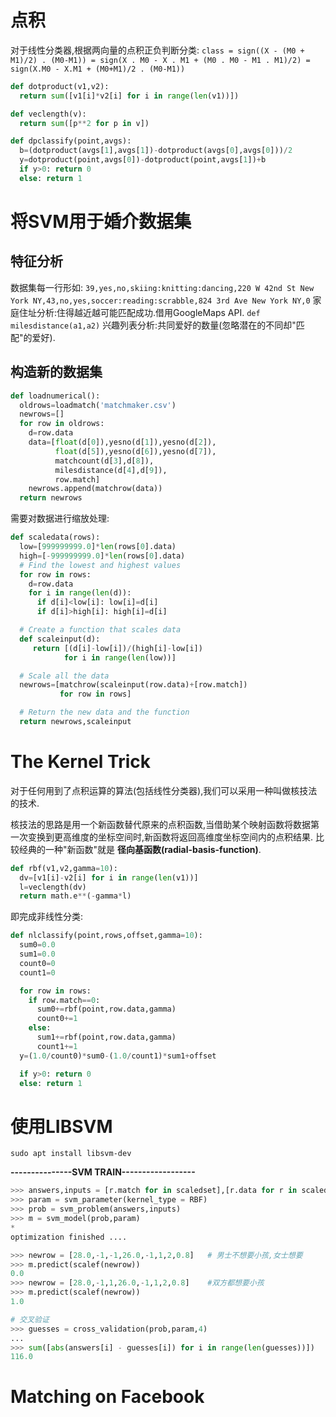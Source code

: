 # 点积
对于线性分类器,根据两向量的点积正负判断分类:
`class = sign((X - (M0 + M1)/2) . (M0-M1)) = sign(X . M0 - X . M1 + (M0 . M0 - M1 . M1)/2) = sign(X.M0 - X.M1 + (M0+M1)/2 . (M0-M1))`
```python
def dotproduct(v1,v2):
  return sum([v1[i]*v2[i] for i in range(len(v1))])

def veclength(v):
  return sum([p**2 for p in v])

def dpclassify(point,avgs):
  b=(dotproduct(avgs[1],avgs[1])-dotproduct(avgs[0],avgs[0]))/2
  y=dotproduct(point,avgs[0])-dotproduct(point,avgs[1])+b
  if y>0: return 0
  else: return 1
```

# 将SVM用于婚介数据集

## 特征分析
数据集每一行形如:
`39,yes,no,skiing:knitting:dancing,220 W 42nd St New York NY,43,no,yes,soccer:reading:scrabble,824 3rd Ave New York NY,0`
家庭住址分析:住得越近越可能匹配成功.借用GoogleMaps API. `def milesdistance(a1,a2)`
兴趣列表分析:共同爱好的数量(忽略潜在的不同却"匹配"的爱好).

## 构造新的数据集

```python
def loadnumerical():
  oldrows=loadmatch('matchmaker.csv')
  newrows=[]
  for row in oldrows:
    d=row.data
    data=[float(d[0]),yesno(d[1]),yesno(d[2]),
          float(d[5]),yesno(d[6]),yesno(d[7]),
          matchcount(d[3],d[8]),
          milesdistance(d[4],d[9]),
          row.match]
    newrows.append(matchrow(data))
  return newrows
```
需要对数据进行缩放处理:

```python
def scaledata(rows):
  low=[999999999.0]*len(rows[0].data)
  high=[-999999999.0]*len(rows[0].data)
  # Find the lowest and highest values
  for row in rows:
    d=row.data
    for i in range(len(d)):
      if d[i]<low[i]: low[i]=d[i]
      if d[i]>high[i]: high[i]=d[i]

  # Create a function that scales data
  def scaleinput(d):
     return [(d[i]-low[i])/(high[i]-low[i])
            for i in range(len(low))]

  # Scale all the data
  newrows=[matchrow(scaleinput(row.data)+[row.match])
           for row in rows]

  # Return the new data and the function
  return newrows,scaleinput

```


# The Kernel Trick
对于任何用到了点积运算的算法(包括线性分类器),我们可以采用一种叫做核技法的技术.

核技法的思路是用一个新函数替代原来的点积函数,当借助某个映射函数将数据第一次变换到更高维度的坐标空间时,新函数将返回高维度坐标空间内的点积结果.
比较经典的一种"新函数"就是 **径向基函数(radial-basis-function)**.

```python
def rbf(v1,v2,gamma=10):
  dv=[v1[i]-v2[i] for i in range(len(v1))]
  l=veclength(dv)
  return math.e**(-gamma*l)

```
即完成非线性分类:
```python
def nlclassify(point,rows,offset,gamma=10):
  sum0=0.0
  sum1=0.0
  count0=0
  count1=0

  for row in rows:
    if row.match==0:
      sum0+=rbf(point,row.data,gamma)
      count0+=1
    else:
      sum1+=rbf(point,row.data,gamma)
      count1+=1
  y=(1.0/count0)*sum0-(1.0/count1)*sum1+offset

  if y>0: return 0
  else: return 1

```

# 使用LIBSVM
`sudo apt install libsvm-dev`


**---------------SVM TRAIN------------------**
```python
>>> answers,inputs = [r.match for in scaledset],[r.data for r in scaledset]
>>> param = svm_parameter(kernel_type = RBF)
>>> prob = svm_problem(answers,inputs)
>>> m = svm_model(prob,param)
*
optimization finished ....

>>> newrow = [28.0,-1,-1,26.0,-1,1,2,0.8]   # 男士不想要小孩,女士想要
>>> m.predict(scalef(newrow))
0.0
>>> newrow = [28.0,-1,1,26.0,-1,1,2,0.8]    #双方都想要小孩
>>> m.predict(scalef(newrow))
1.0

# 交叉验证
>>> guesses = cross_validation(prob,param,4)
...
>>> sum([abs(answers[i] - guesses[i]) for i in range(len(guesses))])
116.0

```

# Matching on Facebook
